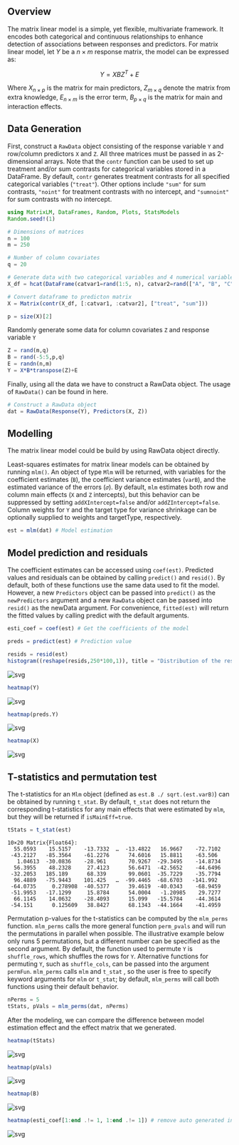 
## Overview

The matrix linear model is a simple, yet flexible, multivariate framework. It encodes both categorical and continuous relationships to enhance detection of associations between responses and predictors.
For matrix linear model, let $Y$ be a $n \times m$ response matrix, the model can be expressed as: 

$$Y = XBZ^T+E$$

Where $X_{n \times p}$ is the matrix for main predictors,
$Z_{m \times q}$ denote the matrix from extra knowledge,
$E_{n \times m}$ is the error term, 
$B_{p \times q}$ is the matrix for main and interaction effects.


## Data Generation

First, construct a `RawData` object consisting of the response variable `Y` and row/column predictors `X` and `Z`. All three matrices must be passed in as 2-dimensional arrays. Note that the `contr` function can be used to set up treatment and/or sum contrasts for categorical variables stored in a DataFrame. By default, `contr` generates treatment contrasts for all specified categorical variables (`"treat"`). Other options include `"sum"` for sum contrasts, `"noint"` for treatment contrasts with no intercept, and `"sumnoint"` for sum contrasts with no intercept. 


```julia
using MatrixLM, DataFrames, Random, Plots, StatsModels
Random.seed!(1)

# Dimensions of matrices 
n = 100
m = 250

# Number of column covariates
q = 20

# Generate data with two categorical variables and 4 numerical variables.
X_df = hcat(DataFrame(catvar1=rand(1:5, n), catvar2=rand(["A", "B", "C"], n)), DataFrame(rand(n,4),:auto))

# Convert dataframe to predicton matrix
X = Matrix(contr(X_df, [:catvar1, :catvar2], ["treat", "sum"]))

p = size(X)[2]
```

Randomly generate some data for column covariates `Z` and response variable `Y`


```julia
Z = rand(m,q)
B = rand(-5:5,p,q)
E = randn(n,m)
Y = X*B*transpose(Z)+E
```



Finally, using all the data we have to construct a RawData object. The usage of `RawData()` can be found in here.


```julia
# Construct a RawData object
dat = RawData(Response(Y), Predictors(X, Z))
```

## Modelling

The matrix linear model could be build by using RawData object directly.

Least-squares estimates for matrix linear models can be obtained by running `mlm()`. An object of type `Mlm` will be returned, with variables for the coefficient estimates (`B`), the coefficient variance estimates (`varB`), and the estimated variance of the errors (`𝜎`). By default, `mlm` estimates both row and column main effects (`X` and `Z` intercepts), but this behavior can be suppressed by setting `addXIntercept=false` and/or `addZIntercept=false`. Column weights for `Y` and the target type for variance shrinkage can be optionally supplied to weights and targetType, respectively.


```julia
est = mlm(dat) # Model estimation
```




## Model prediction and residuals

The coefficient estimates can be accessed using `coef(est)`. Predicted values and residuals can be obtained by calling `predict()` and `resid()`. By default, both of these functions use the same data used to fit the model. However, a new `Predictors` object can be passed into `predict()` as the `newPredictors` argument and a new `RawData` object can be passed into `resid()` as the newData argument. For convenience, `fitted(est)` will return the fitted values by calling predict with the default arguments.



```julia
esti_coef = coef(est) # Get the coefficients of the model
```




```julia
preds = predict(est) # Prediction value
```




```julia
resids = resid(est)
histogram((reshape(resids,250*100,1)), title = "Distribution of the residuals", label = "resid")
```
![svg](../images/distResid.svg)






```julia
heatmap(Y)
```






    
![svg](../images/heatmap_Y.svg)
    

```julia
heatmap(preds.Y)
```

![svg](../images/heatmap_predY.svg)

```julia
heatmap(X)
```

    
![svg](../images/heatmap_X.svg)


## T-statistics and permutation test

The t-statistics for an `Mlm` object (defined as `est.B ./ sqrt.(est.varB)`) can be obtained by running `t_stat`. By default, `t_stat` does not return the corresponding t-statistics for any main effects that were estimated by `mlm`, but they will be returned if `isMainEff=true`. 



```julia
tStats = t_stat(est)
```




    10×20 Matrix{Float64}:
      55.0593    15.5157    -13.7332  …  -13.4822   16.9667    -72.7102
     -43.2127   -85.3564    -61.2276      74.6016   15.8811    -63.506
       1.04613  -30.0836    -28.961       70.9267  -29.3495    -14.8734
      56.3955    48.2328     27.4123      56.6471  -42.5652    -44.6496
     -32.2053   185.189      68.339       99.0601  -35.7229    -35.7794
      96.4889   -75.9443    101.425   …  -99.4465  -68.6703   -141.992
     -64.0735     0.278908  -40.5377      39.4619  -40.0343    -68.9459
     -51.9953   -17.1299     15.8784      54.0004   -1.20985    29.7277
      66.1145    14.0632    -28.4093      15.099   -15.5784    -44.3614
     -54.151      0.125609   38.8427      68.1343  -44.1664    -41.4959



Permutation p-values for the t-statistics can be computed by the `mlm_perms` function. `mlm_perms` calls the more general function `perm_pvals` and will run the permutations in parallel when possible. The illustrative example below only runs 5 permutations, but a different number can be specified as the second argument. By default, the function used to permute `Y` is `shuffle_rows`, which shuffles the rows for `Y`. Alternative functions for permuting `Y`, such as `shuffle_cols`, can be passed into the argument `permFun`. `mlm_perms` calls `mlm` and `t_stat` , so the user is free to specify keyword arguments for `mlm` or `t_stat`; by default, `mlm_perms` will call both functions using their default behavior. 



```julia
nPerms = 5
tStats, pVals = mlm_perms(dat, nPerms)
```

After the modeling, we can compare the difference between model estimation effect and the effect matrix that we generated.

```julia
heatmap(tStats)
```




    
![svg](../images/heatmap_tStat.svg)
    




```julia
heatmap(pVals)
```




    
![svg](../images/heatmap_pVals.svg)
    


```julia
heatmap(B)
```




    
![svg](../images/heatmap_B.svg)
    




```julia
heatmap(esti_coef[1:end .!= 1, 1:end .!= 1]) # remove auto generated intercepts
```




    
![svg](../images/heatmap_esti_coefs.svg)
    
